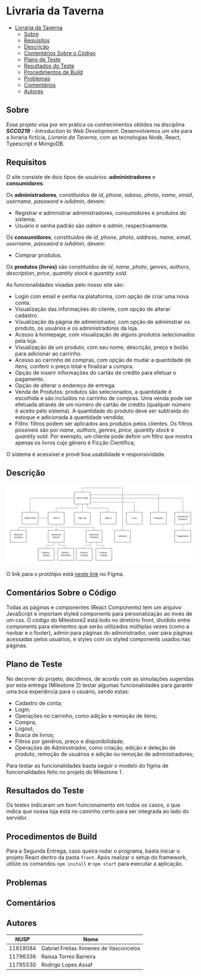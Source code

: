 # Livraria da Taverna

- [Livraria da Taverna](#livraria-da-taverna)
  - [Sobre](#sobre)
  - [Requisitos](#requisitos)
  - [Descrição](#descrição)
  - [Comentários Sobre o Código](#comentários-sobre-o-código)
  - [Plano de Teste](#plano-de-teste)
  - [Resultados do Teste](#resultados-do-teste)
  - [Procedimentos de Build](#procedimentos-de-build)
  - [Problemas](#problemas)
  - [Comentários](#comentários)
  - [Autores](#autores)

## Sobre

Esse projeto visa por em prática os conhecimentos obtidos na disciplina _**SCC0219** - Introduction to  Web Development_.
Desenvolvemos um site para a livraria fictícia, _Livraria da Taverna_, com as tecnologias Node, React, Typescript e MongoDB.

## Requisitos

O site consiste de dois tipos de usuários:  **administradores** e **consumidores**.

Os **administradores**, constítuidos de _id_, _phone_, _adress_, _photo_, _name_, _email_, _username_, _password_ e _isAdmin_, devem:
* Registrar e administrar administradores, consumidores e produtos do sistema;
* Usuário e senha padrão são _admin_ e _admin_, respectivamente.

Os **consumidores**, constituídos de _id_, _phone_, _photo_, _address_, _name_, _email_, _username_, _password_ e _isAdmin_, devem:
* Comprar produtos.

Os **produtos (livros)** são constituídos de _id_, _name_, _photo_, _genres_, _authors_, _description_, _price_, _quantity stock_ e _quantity sold_. 

As funcionalidades visadas pelo nosso site são:

* Login com email e senha na plataforma, com opção de criar uma nova conta.
* Visualização das informações do cliente, com opção de alterar cadastro.
* Visualização da página de administrador, com opção de administrar os produto, os usuários e os administradores da loja.
* Acesso à homepage, com visualização de alguns produtos selecionados pela loja.
* Visualização de um produto, com seu nome, descrição, preço e botão para adicionar ao carrinho.
* Acesso ao carrinho de compras, com opção de mudar a quantidade de itens, conferir o preço total e finalizar a compra.
* Opção de inserir informações do cartão de crédito para efetuar o pagamento.
* Opção de alterar o endereço de entrega.
* Venda de Produtos: produtos são selecionados, a quantidade é escolhida e são incluídos no carrinho de compras. Uma venda pode ser efetuada através de um número de cartão de crédito (qualquer número é aceito pelo sistema). A quantidade do produto deve ser subtraída do estoque e adicionada à quantidade vendida;
* Filtro: filtros podem ser aplicados aos produtos pelos clientes. Os filtros possíveis são por _name_, _authors_, _genres_, _price_, _quantity stock_ e _quantity sold_. Por exemplo, um cliente pode definir um filtro que mostra apenas os livros cujo gênero é Ficção Científica;

O sistema é acessível e provê boa usabilidade e responsividade.

## Descrição

![Diagrama de Navegação](images/Diagrama%20de%20Navegação.png)

O link para o protótipo está [neste link](https://www.figma.com/file/gBnYF7NX9Z9Z8ve0BSOT7w/Livraria?node-id=0%3A1) no Figma.

## Comentários Sobre o Código
Todas as páginas e componentes (React Components) tem um arquivo JavaScript e importam styled components para personalização ao invés de um css. O código do Milestone2 está todo no diretório front, dividido entre components para elementos que serão utilizados múltiplas vezes (como a navbar e o footer), admin para páginas do administrador, user para páginas acessadas pelos usuários, e styles com os styled components usados nas páginas.

## Plano de Teste
No decorrer do projeto, decidimos, de acordo com as simulações sugeridas por esta entrega (Milestone 2) testar algumas funcionalidades para garantir uma boa experiência para o usuário, sendo estas:

- Cadastro de conta;
- Login;
- Operações no carrinho, como adição e remoção de itens;
- Compra;
- Logout;
- Busca de livros;
- Filtros por genêros, preço e disponibilidade;
- Operações de Administrador, como criação, edição e deleção de produto, remoção de usuários e adição ou remoção de administradores;

Para testar as funcionalidades basta seguir o modelo do figma de funcionalidades feito no projeto do Milestone 1.

## Resultados do Teste
Os testes indicaram um bom funcionamento em todos os casos, o que indica que nossa loja está no caminho certo para ser integrada ao lado do servidor.

## Procedimentos de Build
Para a Segunda Entrega, caso queira rodar o programa, basta iniciar o projeto React dentro da pasta ``front``. Após realizar o setup do framework, utilize os comandos ``npm install`` e ``npm start`` para executar a aplicação.

## Problemas

## Comentários

## Autores

| NUSP     | Nome                       |
|----------|----------------------------|
| 11819084 |	Gabriel Freitas Ximenes de Vasconcelos      |
| 11796336	| Raissa Torres Barreira |
| 11795530	| Rodrigo Lopes Assaf  |
